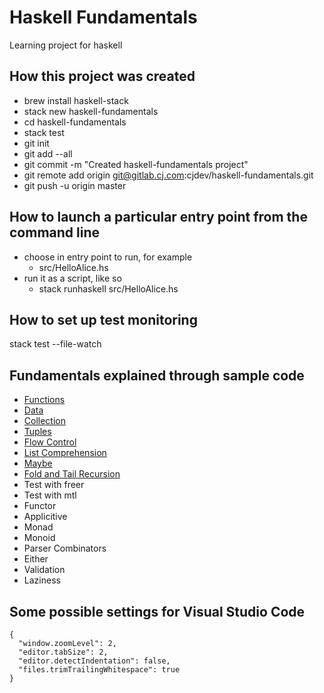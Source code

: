 # Haskell Fundamentals
Learning project for haskell

## How this project was created
- brew install haskell-stack
- stack new haskell-fundamentals
- cd haskell-fundamentals
- stack test
- git init
- git add --all
- git commit -m "Created haskell-fundamentals project"
- git remote add origin git@gitlab.cj.com:cjdev/haskell-fundamentals.git
- git push -u origin master

## How to launch a particular entry point from the command line
- choose in entry point to run, for example
    - src/HelloAlice.hs
- run it as a script, like so
    - stack runhaskell src/HelloAlice.hs

## How to set up test monitoring
stack test --file-watch

## Fundamentals explained through sample code
- [Functions](test/FunctionSpec.hs)
- [Data](test/DataSpec.hs)
- [Collection](test/CollectionSpec.hs)
- [Tuples](test/TuplesSpec.hs)
- [Flow Control](test/FlowControlSpec.hs)
- [List Comprehension](test/ListComprehensionSpec.hs)
- [Maybe](test/MaybeSpec.hs)
- [Fold and Tail Recursion](test/TypesOfLoopsSpec.hs)
- Test with freer
- Test with mtl
- Functor
- Applicitive
- Monad
- Monoid
- Parser Combinators
- Either
- Validation
- Laziness

## Some possible settings for Visual Studio Code
    {
      "window.zoomLevel": 2,
      "editor.tabSize": 2,
      "editor.detectIndentation": false,
      "files.trimTrailingWhitespace": true
    }
